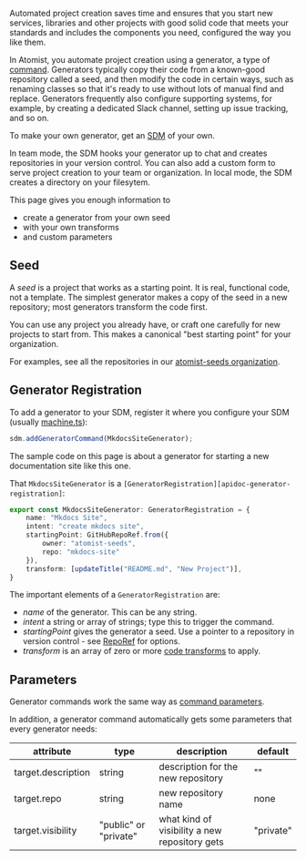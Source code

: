 Automated project creation saves time and ensures that you start new services,
libraries and other projects with good solid code that meets your standards
and includes the components you need, configured the way you like them.

In Atomist, you automate project creation using a generator, a type of [command][].
Generators typically copy their code from a known-good repository called a seed,
and then modify the code in certain ways, such as renaming classes so that it's
ready to use without lots of manual find and replace. Generators frequently also
configure supporting systems, for example, by creating a dedicated
Slack channel, setting up issue tracking, and so on.

To make your own generator, get an [SDM][sdm-project] of your own.

In team mode, the SDM hooks your generator up to chat and creates repositories
in your version control. You can also add a custom form to serve project creation
to your team or organization.  In local mode, the SDM creates a directory on your filesytem.

This page gives you enough information to

* create a generator from your own seed
* with your own transforms
* and custom parameters

[sdm-project]: sdm.md (Atomist SDM Project)
[command]: commands.md (Atomist SDM Commands)

## Seed

A _seed_ is a project that works as a starting point. It is real, functional code, not a
template. The simplest generator makes a copy of the seed in a new repository;
most generators transform the code first.

You can use any project you already have, or craft one carefully for new projects to start
from. This makes a canonical "best starting point" for your organization.

For examples, see all the repositories in our [atomist-seeds organization](https://github.com/atomist-seeds).

## Generator Registration

To add a generator to your SDM, register it where you configure your SDM
(usually [machine.ts](sdm.md#machinets)):

```typescript
sdm.addGeneratorCommand(MkdocsSiteGenerator);
```

The sample code on this page is about a generator for starting a new documentation site
 like this one.

That `MkdocsSiteGenerator` is a `[GeneratorRegistration][apidoc-generator-registration]`:

```typescript
export const MkdocsSiteGenerator: GeneratorRegistration = {
    name: "Mkdocs Site",
    intent: "create mkdocs site",
    startingPoint: GitHubRepoRef.from({
        owner: "atomist-seeds",
        repo: "mkdocs-site"
    }),
    transform: [updateTitle("README.md", "New Project")],
}
```

The important elements of a `GeneratorRegistration` are:

*  *name* of the generator. This can be any string.
*  *intent* a string or array of strings; type this to trigger the command.
*  *startingPoint* gives the generator a seed.
Use a pointer to a repository in version control - see [RepoRef](reporef.md) for options.
*  *transform* is an array of zero or more [code transforms](transform.md) to apply.

## Parameters

Generator commands work the same way as [command parameters](commands.md#command-parameters).

In addition, a generator command automatically gets some parameters that every generator needs:


| attribute    |  type  | description | default |
| -------------| ------ | ----------- | ------- |
| target.description | string | description for the new repository | "" |
| target.repo | string | new repository name | none |
| target.visibility | "public" or "private" | what kind of visibility a new repository gets | "private" |

[apidoc-generator-registration]: https://atomist.github.io/sdm/interfaces/_lib_api_registration_generatorregistration_.generatorregistration.html (API Doc for GeneratorRegistration)
